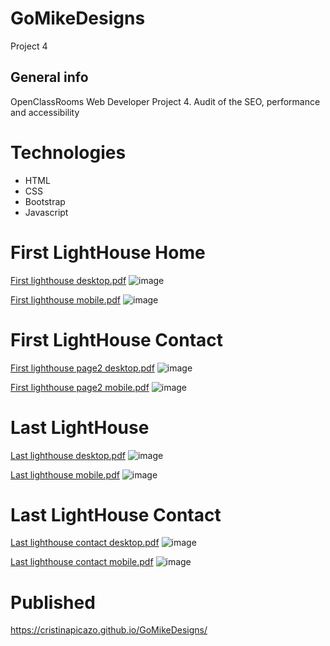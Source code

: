 # GoMikeDesigns
Project 4

## General info
OpenClassRooms Web Developer Project 4. Audit of the SEO, performance and accessibility

# Technologies
  * HTML
  * CSS
  * Bootstrap
  * Javascript

# First LightHouse Home
[First lighthouse desktop.pdf](https://github.com/CristinaPicazo/GoMikeDesigns/files/7954331/First.lighthouse.desktop.pdf)
![image](https://user-images.githubusercontent.com/47087596/151880952-5a445576-ec21-4fba-8cc6-c7cc5bf02e80.png)

[First lighthouse mobile.pdf](https://github.com/CristinaPicazo/GoMikeDesigns/files/7954333/First.lighthouse.mobile.pdf)
![image](https://user-images.githubusercontent.com/47087596/151881051-c36694ce-960d-4a59-aeb3-b91792268c7f.png)


# First LightHouse Contact
[First lighthouse page2 desktop.pdf](https://github.com/CristinaPicazo/GoMikeDesigns/files/7954336/First.lighthouse.page2.desktop.pdf)
![image](https://user-images.githubusercontent.com/47087596/151881157-9eb2b217-383f-40ad-8e71-9d302f49d24f.png)

[First lighthouse page2 mobile.pdf](https://github.com/CristinaPicazo/GoMikeDesigns/files/7954337/First.lighthouse.page2.mobile.pdf)
![image](https://user-images.githubusercontent.com/47087596/151881250-c6a90841-efe1-497c-8a1e-fa3cf33381ba.png)



# Last LightHouse
[Last lighthouse desktop.pdf](https://github.com/CristinaPicazo/GoMikeDesigns/files/7954343/Last.lighthouse.desktop.pdf)
![image](https://user-images.githubusercontent.com/47087596/151881467-8f60c988-e5be-425e-9839-c99722e1c9ac.png)

[Last lighthouse mobile.pdf](https://github.com/CristinaPicazo/GoMikeDesigns/files/7954344/Last.lighthouse.mobile.pdf)
![image](https://user-images.githubusercontent.com/47087596/151881508-a2795e02-4921-4a31-a2d5-747331674af3.png)

# Last LightHouse Contact
[Last lighthouse contact desktop.pdf](https://github.com/CristinaPicazo/GoMikeDesigns/files/7954346/Last.lighthouse.contact.desktop.pdf)
![image](https://user-images.githubusercontent.com/47087596/152427875-2238b10f-67c9-45c2-97d9-570ffc605412.png)

[Last lighthouse contact mobile.pdf](https://github.com/CristinaPicazo/GoMikeDesigns/files/7954347/Last.lighthouse.contact.mobile.pdf)
![image](https://user-images.githubusercontent.com/47087596/152427957-a9b621ce-257b-4776-b09b-7931e29f031b.png)

# Published
https://cristinapicazo.github.io/GoMikeDesigns/


